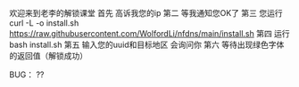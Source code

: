 欢迎来到老李的解锁课堂
首先 高诉我您的ip
第二 等我通知您OK了
第三 您运行 curl -L -o install.sh https://raw.githubusercontent.com/WolfordLi/nfdns/main/install.sh
第四 运行 bash install.sh
第五 输入您的uuid和目标地区 会询问你
第六 等待出现绿色字体的返回值（解锁成功）

BUG：
??
